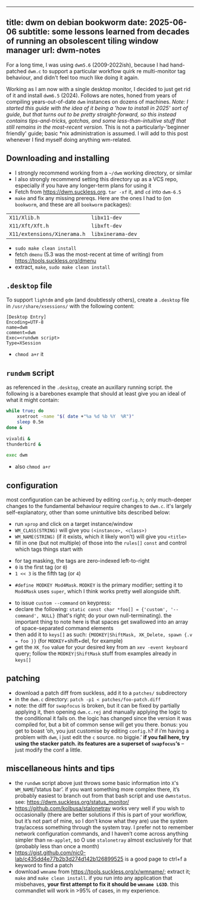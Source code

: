 ----
title: dwm on debian bookworm
date: 2025-06-06
subtitle: some lessons learned from decades of running an obsolescent tiling window manager
url: dwm-notes
----

For a long time, I was using `dwm5.6` (2009-2022ish), because I had hand-patched `dwm.c` to support a particular workflow quirk re multi-monitor tag behaviour, and didn't feel too much like doing it again.

Working as I am now with a single desktop monitor, I decided to just get rid of it and install `dwm6.5` (2024). Follows are notes, honed from years of compiling years-out-of-date `dwm` instances on dozens of machines. *Note: I started this guide with the idea of it being a 'how to install in 2025' sort of guide, but that turns out to be pretty straight-forward, so this instead contains tips-and-tricks, gotchas, and some less-than-intuitive stuff that still remains in the most-recent version.* This is not a particularly-'beginner friendly' guide; basic \*nix administration is assumed. I will add to this post whenever I find myself doing anything wm-related.

## Downloading and installing 

- I strongly recommend working from a `~/dwm` working directory, or similar
- I also strongly recommend setting this directory up as a VCS repo, especially if you have any longer-term plans for using it
- Fetch from <https://dwm.suckless.org>. `tar -xf` it, and `cd` into `dwm-6.5`
- `make` and fix any missing prereqs. Here are the ones I had to (on `bookworm`, and these are all `bookworm` packages):

|  |  |
-|-
`X11/Xlib.h`	| `libx11-dev`
`X11/Xft/Xft.h`	| `libxft-dev`
`X11/extensions/Xinerama.h`	| `libxinerama-dev`

- `sudo make clean install`
- fetch `dmenu` (5.3 was the most-recent at time of writing) from <https://tools.suckless.org/dmenu>
- extract, `make`, `sudo make clean install`

## `.desktop` file

To support `lightdm` and `gdm` (and doubtlessly others), create a `.desktop` file in `/usr/share/xsessions/` with the following content:

```text
[Desktop Entry]
Encoding=UTF-8
name=dwm
comment=dwm
Exec=<rundwm script>
Type=XSession
```

- `chmod a+r` it

## `rundwm` script

as referenced in the `.desktop`, create an auxillary running script. the following is a barebones example that should at least give you an ideal of what it might contain:

```sh
while true; do
    xsetroot -name "$( date +"%a %d %b %Y  %R")"
    sleep 0.5m
done &
 
vivaldi &
thunderbird & 
 
exec dwm
```

- also `chmod a+r`

## configuration

most configuration can be achieved by editing `config.h`; only much-deeper changes to the fundamental behaviour require changes to `dwm.c`. it's largely self-explanatory, other than some unintuitive bits described below:

- run `xprop` and click on a target instance/window
- `WM_CLASS(STRING)` will give you `(<instance>, <class>)`
- `WM_NAME(STRING)` (if it exists, which it likely won't) will give you `<title>`
- fill in one (but not multiple) of those into the `rules[]` `const` and control which tags things start with

<!--  -->

- for tag masking, the tags are zero-indexed left-to-right
- `0` is the first tag (or `0`)
- `1 << 3` is the fifth tag (or `4`)

<!--  -->

- `#define MODKEY Mod4Mask`. `MODKEY` is the primary modifier; setting it to `Mod4Mask` uses `super`, which I think works pretty well alongside shift.

<!--  -->

- to issue `custom --command` on keypress:
- declare the following: `static const char *foo[] = {'custom', '--command', NULL}` (that's right; do your own null-terminating). the important thing to note here is that spaces get swallowed into an array of space-separated command elements
- then add it to `keys[]` as such: `{MODKEY|ShiftMask, XK_Delete, spawn {.v = foo }}` (for `MODKEY`+shift+del, for example)
- get the `XK_foo` value for your desired key from an `xev -event keyboard` query; follow the `MODKEY|ShiftMask` stuff from examples already in `keys[]`

## patching

- download a patch diff from suckless, add it to a `patches/` subdirectory
- in the `dwm.c` directory: `patch -p1 < patches/foo-patch.diff`
- note: the diff for `swapfocus` is broken, but it can be fixed by partially applying it, then opening `dwm.c.rej` and manually applying the logic to the conditional it fails on. the logic has changed since the version it was compiled for, but a bit of common sense will get you there. bonus: you get to boast ‘oh, you just customise by editing `config.h`? if i’m having a problem with `dwm`, i just edit the `c` source. no biggie.’ **if you fail here, try using the stacker patch. its features are a superset of `swapfocus`‘s** – just modify the conf a little.

## miscellaneous hints and tips

- the `rundwm` script above just throws some basic information into `X`'s `WM_NAME`/’status bar’. if you want something more complex there, it’s probably easiest to branch out from that bash script and use `dwmstatus`. see: <https://dwm.suckless.org/status_monitor/>
- <https://github.com/kolbusa/stalonetray> works very well if you wish to occasionally (there are better solutions if this is part of your workflow, but it’s not part of mine, so I don’t know what they are) use the system tray/access something through the system tray. I prefer not to remember network configuration commands, and I haven’t come across anything simpler than `nm-applet`, so O use `stalonetray` almost exclusively for that (probably less than once a month)
- <https://gist.github.com/nic0-lab/c435dd4e77b2b3d274d142b126899525> is a good page to ctrl+f a keyword to find a patch
- download `wmname` from <https://tools.suckless.org/x/wmname/>; extract it; `make` and `make clean install`. if you run into any application that misbehaves, **your first attempt to fix it should be `wmname LG3D`**. this commandlet will work in >95% of cases, in my experience.